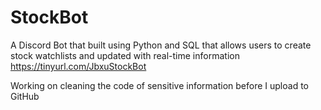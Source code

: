 # StockBot
A Discord Bot that built using Python and SQL that allows users to create stock watchlists and updated with real-time information
https://tinyurl.com/JbxuStockBot

Working on cleaning the code of sensitive information before I upload to GitHub
